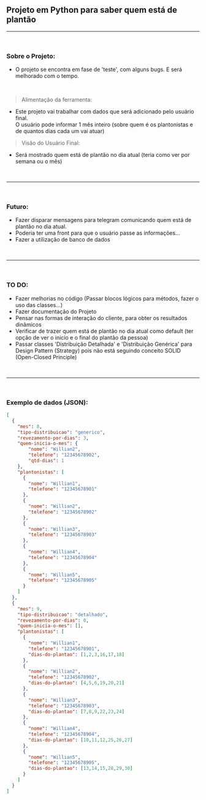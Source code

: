 ## Projeto em Python para saber quem está de plantão

---
<br>

### Sobre o Projeto:
- O projeto se encontra em fase de 'teste', com alguns bugs. E será melhorado com o tempo.

<br>

> Alimentação da ferramenta:
- Este projeto vai trabalhar com dados que será adicionado pelo usuário final. <br>
  O usuário pode informar 1 mês inteiro (sobre quem é os plantonistas e de quantos dias cada um vai atuar)

> Visão do Usuário Final:
- Será mostrado quem está de plantão no dia atual (teria como ver por semana ou o mês)

<br>

---
<br>

### Futuro:
- Fazer disparar mensagens para telegram comunicando quem está de plantão no dia atual.
- Poderia ter uma front para que o usuário passe as informações...
- Fazer a utilização de banco de dados

<br>

---
<br>

### TO DO:
- Fazer melhorias no código (Passar blocos lógicos para métodos, fazer o uso das classes...)
- Fazer documentação do Projeto
- Pensar nas formas de interação do cliente, para obter os resultados dinâmicos
- Verificar de trazer quem está de plantão no dia atual como default (ter opção de ver o inicio e o final do plantão da pessoa)
- Passar classes 'Distribuição Detalhada' e 'Distribuição Genérica' para Design Pattern (Strategy) pois não está seguindo conceito SOLID (Open-Closed Principle)


<br>

---
<br>

### Exemplo de dados (JSON):
```json
[
  {
    "mes": 8,
    "tipo-distribuicao": "generico",
    "revezamento-por-dias": 3,
    "quem-inicia-o-mes": {
        "nome": "Willian2",
        "telefone": "12345678902",
        "qtd-dias": 1
    },
    "plantonistas": [
      {
        "nome": "Willian1",
        "telefone": "12345678901"
      },
      {
        "nome": "Willian2",
        "telefone": "12345678902"
      },
      {
        "nome": "Willian3",
        "telefone": "12345678903"
      },
      {
        "nome": "Willian4",
        "telefone": "12345678904"
      },
      {
        "nome": "Willian5",
        "telefone": "12345678905"
      }
    ]
  },
  {
    "mes": 9,
    "tipo-distribuicao": "detalhado",
    "revezamento-por-dias": 0,
    "quem-inicia-o-mes": [],
    "plantonistas": [
      {
        "nome": "Willian1",
        "telefone": "12345678901",
        "dias-do-plantao": [1,2,3,16,17,18]
      },
      {
        "nome": "Willian2",
        "telefone": "12345678902",
        "dias-do-plantao": [4,5,6,19,20,21]
      },
      {
        "nome": "Willian3",
        "telefone": "12345678903",
        "dias-do-plantao": [7,8,9,22,23,24]
      },
      {
        "nome": "Willian4",
        "telefone": "12345678904",
        "dias-do-plantao": [10,11,12,25,26,27]
      },
      {
        "nome": "Willian5",
        "telefone": "12345678905",
        "dias-do-plantao": [13,14,15,28,29,30]
      }
    ]
  }
]
```

